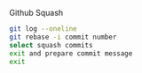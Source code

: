 Github Squash

```bash
git log --oneline
git rebase -i commit number
select squash commits
exit and prepare commit message
exit
```